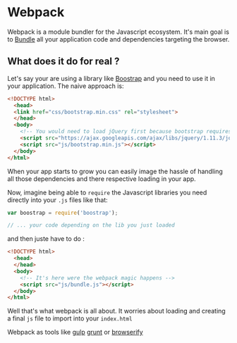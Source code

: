 # Webpack

Webpack is a module bundler for the Javascript ecosystem. It's main goal is to [Bundle](/GLOSSARY.md#Bundle) all your application code and dependencies targeting the browser.

## What does it do for real ?

Let's say your are using a library like [Boostrap](http://getbootstrap.com/) and you need to use it in your application. The naive approach is:

```html
<!DOCTYPE html>
  <head>
  <link href="css/bootstrap.min.css" rel="stylesheet">
  </head>
  <body>
    <!-- You would need to load jQuery first because bootstrap requires it  -->
    <script src="https://ajax.googleapis.com/ajax/libs/jquery/1.11.3/jquery.min.js"></script>
    <script src="js/bootstrap.min.js"></script>
  </body>
</html>
```

When your app starts to grow you can easily image the hassle of handling all those dependencies and there respective loading in your app.

Now, imagine being able to `require` the Javascript libraries you need directly into your `.js` files like that:

```javascript
var boostrap = require('boostrap');

// ... your code depending on the lib you just loaded
```

and then juste have to do :

```html
<!DOCTYPE html>
  <head>
  </head>
  <body>
    <!-- It's here were the webpack magic happens -->
    <script src="js/bundle.js"></script>
  </body>
</html>
```

Well that's what webpack is all about. It worries about loading and creating a final `js` file to import into your `index.html` 


Webpack as tools like [gulp](http://gulpjs.com/) [grunt](http://gruntjs.com/) or [browserify](http://browserify.org/)




